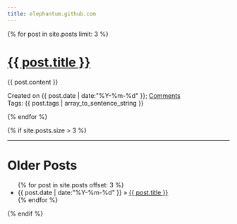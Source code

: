 ```yaml
---
title: elephantum.github.com
---
```


{% for post in site.posts limit: 3 %}
  <div class="post_title">
    <h1><a href="{{ post.url }}">{{ post.title }}</a></h1>
  </div>
  <div class="post">
    {{ post.content }}
  </div>
  <div class="post_info">
    <p>
    Created on {{ post.date | date:"%Y-%m-%d" }}; <a href="{{ post.url }}#disqus_thread">Comments</a>
    <br />
    Tags: {{ post.tags | array_to_sentence_string }}
    </p>
  </div>
{% endfor %}

{% if site.posts.size > 3 %}
  <hr />
  <h1>Older Posts</h1>
  <ul>
  {% for post in site.posts offset: 3 %}
    <li>{{ post.date | date:"%Y-%m-%d" }} &raquo; <a href="{{ post.url }}">{{ post.title }}</a></li>
  {% endfor %}
  </ul>
{% endif %}
